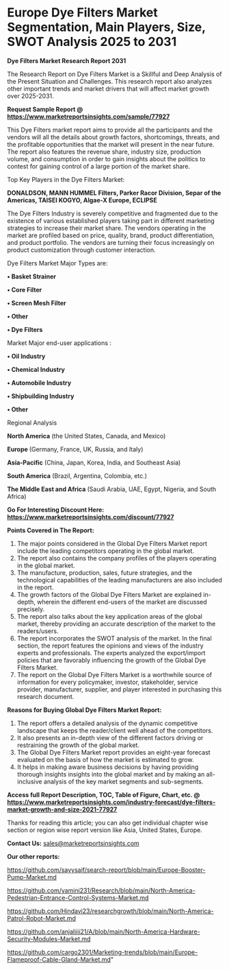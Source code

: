 # Europe Dye Filters Market Segmentation, Main Players, Size, SWOT Analysis 2025 to 2031

<strong>Dye Filters Market Research Report 2031</strong>

The Research Report on Dye Filters Market is a Skillful and Deep Analysis of the Present Situation and Challenges. This research report also analyzes other important trends and market drivers that will affect market growth over 2025-2031.

<strong>Request Sample Report @ <a href=https://www.marketreportsinsights.com/sample/77927>https://www.marketreportsinsights.com/sample/77927</a></strong>

This Dye Filters market report aims to provide all the participants and the vendors will all the details about growth factors, shortcomings, threats, and the profitable opportunities that the market will present in the near future. The report also features the revenue share, industry size, production volume, and consumption in order to gain insights about the politics to contest for gaining control of a large portion of the market share.

Top Key Players in the Dye Filters Market:

<strong>DONALDSON, MANN HUMMEL Filters, Parker Racor Division, Separ of the Americas, TAISEI KOGYO, Algae-X Europe, ECLIPSE</strong>

The Dye Filters Industry is severely competitive and fragmented due to the existence of various established players taking part in different marketing strategies to increase their market share. The vendors operating in the market are profiled based on price, quality, brand, product differentiation, and product portfolio. The vendors are turning their focus increasingly on product customization through customer interaction.

Dye Filters Market Major Types are:

<strong>• Basket Strainer

• Core Filter

• Screen Mesh Filter

• Other

• Dye Filters</strong>

Market Major end-user applications :

<strong>• Oil Industry

• Chemical Industry

• Automobile Industry

• Shipbuilding Industry

• Other</strong>

Regional Analysis

</u><strong><b>North America</b></strong> (the United States, Canada, and Mexico)

<strong><b>Europe </b></strong>(Germany, France, UK, Russia, and Italy)

<strong><b>Asia-Pacific</b></strong> (China, Japan, Korea, India, and Southeast Asia)

<strong><b>South America</b></strong> (Brazil, Argentina, Colombia, etc.)

<strong><b>The Middle East and Africa</b></strong> (Saudi Arabia, UAE, Egypt, Nigeria, and South Africa)

<strong>Go For Interesting Discount Here: <a href=https://www.marketreportsinsights.com/discount/77927>https://www.marketreportsinsights.com/discount/77927</a></strong>

<strong>Points Covered in The Report:</strong>
<ol>
  <li>The major points considered in the Global Dye Filters Market report include the leading competitors operating in the global market.</li>
  <li>The report also contains the company profiles of the players operating in the global market.</li>
  <li>The manufacture, production, sales, future strategies, and the technological capabilities of the leading manufacturers are also included in the report.</li>
  <li>The growth factors of the Global Dye Filters Market are explained in-depth, wherein the different end-users of the market are discussed precisely.</li>
  <li>The report also talks about the key application areas of the global market, thereby providing an accurate description of the market to the readers/users.</li>
  <li>The report incorporates the SWOT analysis of the market. In the final section, the report features the opinions and views of the industry experts and professionals. The experts analyzed the export/import policies that are favorably influencing the growth of the Global Dye Filters Market.</li>
  <li>The report on the Global Dye Filters Market is a worthwhile source of information for every policymaker, investor, stakeholder, service provider, manufacturer, supplier, and player interested in purchasing this research document.</li>
</ol>
<strong>Reasons for Buying Global Dye Filters Market Report:</strong>

<ol>
  <li>The report offers a detailed analysis of the dynamic competitive landscape that keeps the reader/client well ahead of the competitors.</li>
  <li>It also presents an in-depth view of the different factors driving or restraining the growth of the global market.</li>
  <li>The Global Dye Filters Market report provides an eight-year forecast evaluated on the basis of how the market is estimated to grow.</li>
  <li>It helps in making aware business decisions by having providing thorough insights insights into the global market and by making an all-inclusive analysis of the key market segments and sub-segments.</li>
</ol>
<strong>Access full Report Description, TOC, Table of Figure, Chart, etc. @ <a href=https://www.marketreportsinsights.com/industry-forecast/dye-filters-market-growth-and-size-2021-77927>https://www.marketreportsinsights.com/industry-forecast/dye-filters-market-growth-and-size-2021-77927</a></strong>


Thanks for reading this article; you can also get individual chapter wise section or region wise report version like Asia, United States, Europe.

<strong>Contact Us:</strong>
sales@marketreportsinsights.com

<strong>Our other reports:</strong>

<a href=https://github.com/sayysaif/search-report/blob/main/Europe-Booster-Pump-Market.md>https://github.com/sayysaif/search-report/blob/main/Europe-Booster-Pump-Market.md</a>

<a href=https://github.com/yamini231/Research/blob/main/North-America-Pedestrian-Entrance-Control-Systems-Market.md>https://github.com/yamini231/Research/blob/main/North-America-Pedestrian-Entrance-Control-Systems-Market.md</a>

<a href=https://github.com/Hindavi23/researchgrowth/blob/main/North-America-Patrol-Robot-Market.md>https://github.com/Hindavi23/researchgrowth/blob/main/North-America-Patrol-Robot-Market.md</a>

<a href=https://github.com/anjaliiii21/A/blob/main/North-America-Hardware-Security-Modules-Market.md>https://github.com/anjaliiii21/A/blob/main/North-America-Hardware-Security-Modules-Market.md</a>

<a href=https://github.com/cargo2301/Marketing-trends/blob/main/Europe-Flameproof-Cable-Gland-Market.md>https://github.com/cargo2301/Marketing-trends/blob/main/Europe-Flameproof-Cable-Gland-Market.md</a>"
